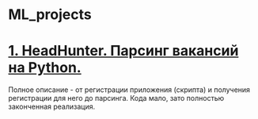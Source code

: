# ML_projects

# <a href="https://github.com/ML-rus/ML_projects/tree/main/HeadHunter">1. HeadHunter. Парсинг вакансий на Python.</a>

Полное описание - от регистрации приложения (скрипта) и получения регистрации для него до парсинга. Кода мало, зато полностью законченная реализация.
